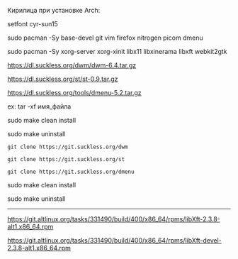 Кирилица при установке Arch:

setfont cyr-sun15

sudo pacman -Sy base-devel git vim firefox nitrogen picom dmenu

sudo pacman -Sy xorg-server xorg-xinit libx11 libxinerama libxft webkit2gtk

https://dl.suckless.org/dwm/dwm-6.4.tar.gz

https://dl.suckless.org/st/st-0.9.tar.gz

https://dl.suckless.org/tools/dmenu-5.2.tar.gz

ex: tar -xf имя_файла

sudo make clean install

sudo make uninstall

```
git clone https://git.suckless.org/dwm
```
```
git clone https://git.suckless.org/st
```
```
git clone https://git.suckless.org/dmenu
```
sudo make clean install

sudo make uninstall

---


https://git.altlinux.org/tasks/331490/build/400/x86_64/rpms/libXft-2.3.8-alt1.x86_64.rpm

https://git.altlinux.org/tasks/331490/build/400/x86_64/rpms/libXft-devel-2.3.8-alt1.x86_64.rpm